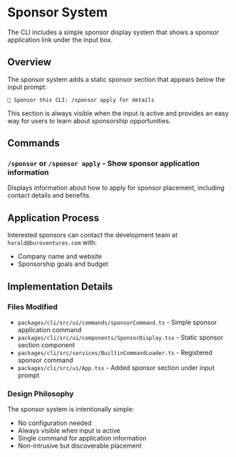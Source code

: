 # Sponsor System

The CLI includes a simple sponsor display system that shows a sponsor application link under the input box.

## Overview

The sponsor system adds a static sponsor section that appears below the input prompt:

```
💎 Sponsor this CLI: /sponsor apply for details
```

This section is always visible when the input is active and provides an easy way for users to learn about sponsorship opportunities.

## Commands

### `/sponsor` or `/sponsor apply` - Show sponsor application information
Displays information about how to apply for sponsor placement, including contact details and benefits.

## Application Process

Interested sponsors can contact the development team at `harald@buroventures.com` with:
- Company name and website
- Sponsorship goals and budget

## Implementation Details

### Files Modified
- `packages/cli/src/ui/commands/sponsorCommand.ts` - Simple sponsor application command
- `packages/cli/src/ui/components/SponsorDisplay.tsx` - Static sponsor section component
- `packages/cli/src/services/BuiltinCommandLoader.ts` - Registered sponsor command
- `packages/cli/src/ui/App.tsx` - Added sponsor section under input prompt

### Design Philosophy
The sponsor system is intentionally simple:
- No configuration needed
- Always visible when input is active
- Single command for application information
- Non-intrusive but discoverable placement